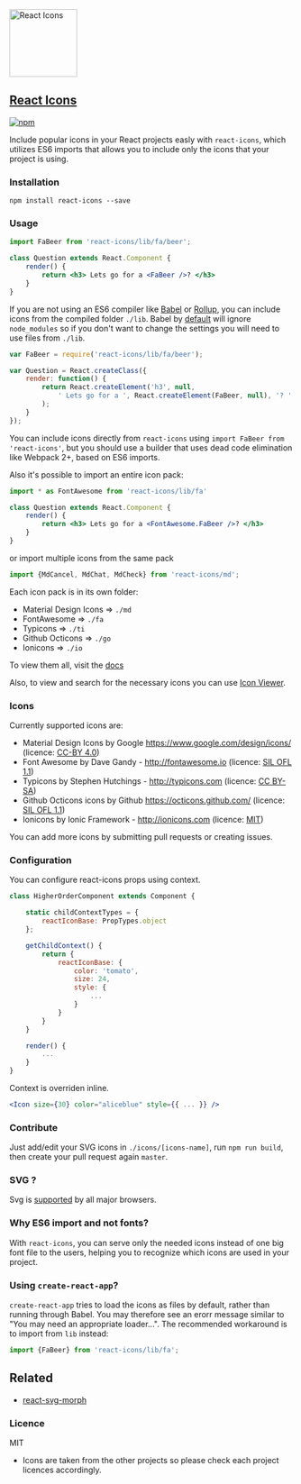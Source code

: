 <img src="https://rawgit.com/gorangajic/react-icons/master/react-icons.svg" width="120" alt="React Icons">

## [React Icons](http://react-icons.github.io/react-icons/index.html)

[![npm][npm-image]][npm-url]

[npm-image]: https://img.shields.io/npm/v/react-icons.svg?style=flat-square
[npm-url]: https://www.npmjs.com/package/react-icons

Include popular icons in your React projects easly with ```react-icons```, which utilizes ES6 imports that allows you to include only the icons that your project is using.

### Installation

    npm install react-icons --save

### Usage

```jsx
import FaBeer from 'react-icons/lib/fa/beer';

class Question extends React.Component {
    render() {
        return <h3> Lets go for a <FaBeer />? </h3>
    }
}
```

If you are not using an ES6 compiler like [Babel](https://babeljs.io/) or [Rollup](http://rollupjs.org/), you can include icons from the compiled folder `./lib`.
Babel by [default](http://babeljs.io/docs/usage/require/#usage) will ignore `node_modules` so if you don't want to change the settings you will need to use files from `./lib`.

```jsx
var FaBeer = require('react-icons/lib/fa/beer');

var Question = React.createClass({
    render: function() {
        return React.createElement('h3', null,
            ' Lets go for a ', React.createElement(FaBeer, null), '? '
        );
    }
});

```

You can include icons directly from `react-icons` using `import FaBeer from 'react-icons'`, but you should use a builder that uses dead code elimination like Webpack 2+, based on ES6 imports.

Also it's possible to import an entire icon pack:

```jsx
import * as FontAwesome from 'react-icons/lib/fa'

class Question extends React.Component {
    render() {
        return <h3> Lets go for a <FontAwesome.FaBeer />? </h3>
    }
}
```

or import multiple icons from the same pack

```jsx
import {MdCancel, MdChat, MdCheck} from 'react-icons/md';
```

Each icon pack is in its own folder:

* Material Design Icons => `./md`
* FontAwesome => `./fa`
* Typicons => `./ti`
* Github Octicons => `./go`
* Ionicons => `./io`

To view them all, visit the [docs](http://react-icons.github.io/react-icons/)

Also, to view and search for the necessary icons you can use [Icon Viewer](https://andy-pro.github.io/icon-viewer).

### Icons

Currently supported icons are:
* Material Design Icons by Google https://www.google.com/design/icons/ (licence: [CC-BY 4.0](https://github.com/google/material-design-icons/blob/master/LICENSE))
* Font Awesome by Dave Gandy - http://fontawesome.io (licence: [SIL OFL 1.1](http://scripts.sil.org/OFL))
* Typicons by Stephen Hutchings - http://typicons.com (licence: [CC BY-SA](http://creativecommons.org/licenses/by-sa/3.0/))
* Github Octicons icons by Github https://octicons.github.com/ (licence: [SIL OFL 1.1](https://github.com/github/octicons/blob/master/LICENSE.txt))
* Ionicons by Ionic Framework - http://ionicons.com (licence: [MIT](https://github.com/driftyco/ionicons/blob/master/LICENSE))

You can add more icons by submitting pull requests or creating issues.

### Configuration

You can configure react-icons props using context.

```jsx
class HigherOrderComponent extends Component {

    static childContextTypes = {
        reactIconBase: PropTypes.object
    };

    getChildContext() {
        return {
            reactIconBase: {
                color: 'tomato',
                size: 24,
                style: {
                    ...
                }
            }
        }
    }

    render() {
        ...
    }
}
```

Context is overriden inline.

```jsx
<Icon size={30} color="aliceblue" style={{ ... }} />
```

### Contribute

Just add/edit your SVG icons in `./icons/[icons-name]`, run `npm run build`, then create your pull request again `master`.

### SVG ?

Svg is [supported](http://caniuse.com/#search=svg) by all major browsers.

### Why ES6 import and not fonts?

With `react-icons`, you can serve only the needed icons instead of one big font file to the users, helping you to recognize which icons are used in your project.

### Using `create-react-app`?

`create-react-app` tries to load the icons as files by default, rather than running through Babel. You may therefore see an erorr message similar to "You may need an appropriate loader...". The recommended workaround is to import from `lib` instead:

```jsx
import {FaBeer} from 'react-icons/lib/fa';
```

## Related

- [react-svg-morph](https://github.com/gorangajic/react-svg-morph/)

### Licence

MIT

* Icons are taken from the other projects so please check each project licences accordingly.
